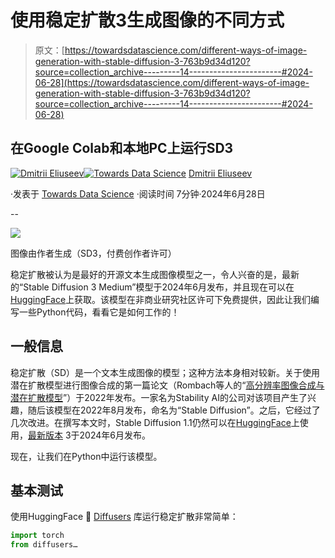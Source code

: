 # 使用稳定扩散3生成图像的不同方式

> 原文：[https://towardsdatascience.com/different-ways-of-image-generation-with-stable-diffusion-3-763b9d34d120?source=collection_archive---------14-----------------------#2024-06-28](https://towardsdatascience.com/different-ways-of-image-generation-with-stable-diffusion-3-763b9d34d120?source=collection_archive---------14-----------------------#2024-06-28)

## 在Google Colab和本地PC上运行SD3

[](https://dmitryelj.medium.com/?source=post_page---byline--763b9d34d120--------------------------------)[![Dmitrii Eliuseev](../Images/7c48f0c016930ead59ddb785eaf3e0e6.png)](https://dmitryelj.medium.com/?source=post_page---byline--763b9d34d120--------------------------------)[](https://towardsdatascience.com/?source=post_page---byline--763b9d34d120--------------------------------)[![Towards Data Science](../Images/a6ff2676ffcc0c7aad8aaf1d79379785.png)](https://towardsdatascience.com/?source=post_page---byline--763b9d34d120--------------------------------) [Dmitrii Eliuseev](https://dmitryelj.medium.com/?source=post_page---byline--763b9d34d120--------------------------------)

·发表于 [Towards Data Science](https://towardsdatascience.com/?source=post_page---byline--763b9d34d120--------------------------------) ·阅读时间 7分钟·2024年6月28日

--

![](../Images/c0337b04a58c0bf60b325e59c772c40c.png)

图像由作者生成（SD3，付费创作者许可）

稳定扩散被认为是最好的开源文本生成图像模型之一，令人兴奋的是，最新的“Stable Diffusion 3 Medium”模型于2024年6月发布，并且现在可以在[HuggingFace](https://huggingface.co/stabilityai/stable-diffusion-3-medium)上获取。该模型在非商业研究社区许可下免费提供，因此让我们编写一些Python代码，看看它是如何工作的！

## 一般信息

稳定扩散（SD）是一个文本生成图像的模型；这种方法本身相对较新。关于使用潜在扩散模型进行图像合成的第一篇论文（Rombach等人的“[高分辨率图像合成与潜在扩散模型](https://arxiv.org/pdf/2112.10752)”）于2022年发布。一家名为Stability AI的公司对该项目产生了兴趣，随后该模型在2022年8月发布，命名为“Stable Diffusion”。之后，它经过了几次改进。在撰写本文时，Stable Diffusion 1.1仍然可以在[HuggingFace](https://huggingface.co/CompVis/stable-diffusion-v1-1)上使用，[最新版本](https://huggingface.co/stabilityai/stable-diffusion-3-medium) 3于2024年6月发布。

现在，让我们在Python中运行该模型。

## 基本测试

使用HuggingFace 🤗 [Diffusers](https://github.com/huggingface/diffusers) 库运行稳定扩散非常简单：

```py
import torch
from diffusers…
```
